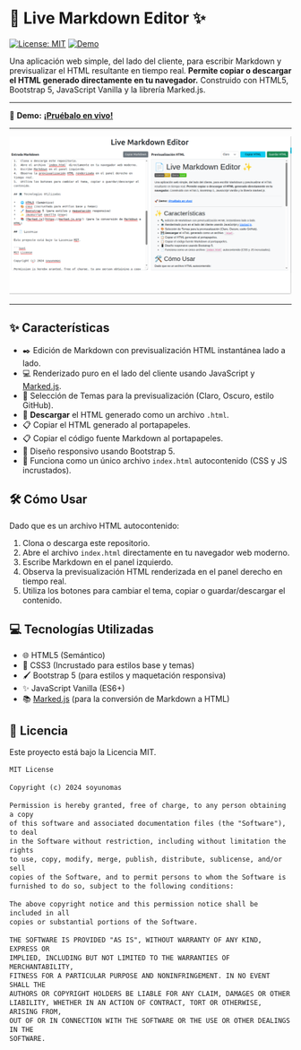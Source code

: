 # 📄 Live Markdown Editor ✨

[![License: MIT](https://img.shields.io/badge/License-MIT-yellow.svg)](https://opensource.org/licenses/MIT) [![Demo](https://img.shields.io/badge/Demo-Live!-brightgreen)](https://soyunomas.github.io/Live-Markdown-Editor/index.html)

Una aplicación web simple, del lado del cliente, para escribir Markdown y previsualizar el HTML resultante en tiempo real. **Permite copiar o descargar el HTML generado directamente en tu navegador.** Construido con HTML5, Bootstrap 5, JavaScript Vanilla y la librería Marked.js.

---

🚀 **Demo:** [**¡Pruébalo en vivo!**](https://soyunomas.github.io/Live-Markdown-Editor/index.html)

---

![Captura de pantalla](screenshot-1.png)

---
## ✨ Características

*   ✒️ Edición de Markdown con previsualización HTML instantánea lado a lado.
*   💻 Renderizado puro en el lado del cliente usando JavaScript y [Marked.js](https://marked.js.org/).
*   🎨 Selección de Temas para la previsualización (Claro, Oscuro, estilo GitHub).
*   💾 **Descargar** el HTML generado como un archivo `.html`.
*   📋 Copiar el HTML generado al portapapeles.
*   📋 Copiar el código fuente Markdown al portapapeles.
*   📱 Diseño responsivo usando Bootstrap 5.
*   📄 Funciona como un único archivo `index.html` autocontenido (CSS y JS incrustados).

## 🛠️ Cómo Usar

Dado que es un archivo HTML autocontenido:

1.  Clona o descarga este repositorio.
2.  Abre el archivo `index.html` directamente en tu navegador web moderno.
3.  Escribe Markdown en el panel izquierdo.
4.  Observa la previsualización HTML renderizada en el panel derecho en tiempo real.
5.  Utiliza los botones para cambiar el tema, copiar o guardar/descargar el contenido.

## 💻 Tecnologías Utilizadas

*   🌐 HTML5 (Semántico)
*   🎨 CSS3 (Incrustado para estilos base y temas)
*   🖌️ Bootstrap 5 (para estilos y maquetación responsiva)
*   ✨ JavaScript Vanilla (ES6+)
*   📚 [Marked.js](https://marked.js.org/) (para la conversión de Markdown a HTML)

## 📄 Licencia

Este proyecto está bajo la Licencia MIT.

```text
MIT License

Copyright (c) 2024 soyunomas

Permission is hereby granted, free of charge, to any person obtaining a copy
of this software and associated documentation files (the "Software"), to deal
in the Software without restriction, including without limitation the rights
to use, copy, modify, merge, publish, distribute, sublicense, and/or sell
copies of the Software, and to permit persons to whom the Software is
furnished to do so, subject to the following conditions:

The above copyright notice and this permission notice shall be included in all
copies or substantial portions of the Software.

THE SOFTWARE IS PROVIDED "AS IS", WITHOUT WARRANTY OF ANY KIND, EXPRESS OR
IMPLIED, INCLUDING BUT NOT LIMITED TO THE WARRANTIES OF MERCHANTABILITY,
FITNESS FOR A PARTICULAR PURPOSE AND NONINFRINGEMENT. IN NO EVENT SHALL THE
AUTHORS OR COPYRIGHT HOLDERS BE LIABLE FOR ANY CLAIM, DAMAGES OR OTHER
LIABILITY, WHETHER IN AN ACTION OF CONTRACT, TORT OR OTHERWISE, ARISING FROM,
OUT OF OR IN CONNECTION WITH THE SOFTWARE OR THE USE OR OTHER DEALINGS IN THE
SOFTWARE.
